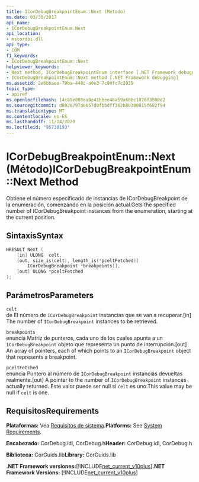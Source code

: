 ```yaml
---
title: ICorDebugBreakpointEnum::Next (Método)
ms.date: 03/30/2017
api_name:
- ICorDebugBreakpointEnum.Next
api_location:
- mscordbi.dll
api_type:
- COM
f1_keywords:
- ICorDebugBreakpointEnum::Next
helpviewer_keywords:
- Next method, ICorDebugBreakpointEnum interface [.NET Framework debugging]
- ICorDebugBreakpointEnum::Next method [.NET Framework debugging]
ms.assetid: 2e6bbaea-79ba-448c-a0e3-7c90fc7c2939
topic_type:
- apiref
ms.openlocfilehash: 14c89e808ea8e41bbee46a59a60bc1876f3800d2
ms.sourcegitcommit: d8020797a6657d0fbbdff362b80300815f682f94
ms.translationtype: MT
ms.contentlocale: es-ES
ms.lasthandoff: 11/24/2020
ms.locfileid: "95730193"
---
```

# <a name="icordebugbreakpointenumnext-method"></a><span data-ttu-id="64ba4-102">ICorDebugBreakpointEnum::Next (Método)</span><span class="sxs-lookup"><span data-stu-id="64ba4-102">ICorDebugBreakpointEnum::Next Method</span></span>

<span data-ttu-id="64ba4-103">Obtiene el número especificado de instancias de ICorDebugBreakpoint de la enumeración, comenzando en la posición actual.</span><span class="sxs-lookup"><span data-stu-id="64ba4-103">Gets the specified number of ICorDebugBreakpoint instances from the enumeration, starting at the current position.</span></span>  
  
## <a name="syntax"></a><span data-ttu-id="64ba4-104">Sintaxis</span><span class="sxs-lookup"><span data-stu-id="64ba4-104">Syntax</span></span>  
  
```cpp  
HRESULT Next (  
    [in] ULONG  celt,  
    [out, size_is(celt), length_is(*pceltFetched)]  
        ICorDebugBreakpoint *breakpoints[],  
    [out] ULONG *pceltFetched  
);  
```  
  
## <a name="parameters"></a><span data-ttu-id="64ba4-105">Parámetros</span><span class="sxs-lookup"><span data-stu-id="64ba4-105">Parameters</span></span>  

 `celt`  
 <span data-ttu-id="64ba4-106">de El número de `ICorDebugBreakpoint` instancias que se van a recuperar.</span><span class="sxs-lookup"><span data-stu-id="64ba4-106">[in] The number of `ICorDebugBreakpoint` instances to be retrieved.</span></span>  
  
 `breakpoints`  
 <span data-ttu-id="64ba4-107">enuncia Matriz de punteros, cada uno de los cuales apunta a un `ICorDebugBreakpoint` objeto que representa un punto de interrupción.</span><span class="sxs-lookup"><span data-stu-id="64ba4-107">[out] An array of pointers, each of which points to an `ICorDebugBreakpoint` object that represents a breakpoint.</span></span>  
  
 `pceltFetched`  
 <span data-ttu-id="64ba4-108">enuncia Puntero al número de `ICorDebugBreakpoint` instancias devueltas realmente.</span><span class="sxs-lookup"><span data-stu-id="64ba4-108">[out] A pointer to the number of `ICorDebugBreakpoint` instances actually returned.</span></span> <span data-ttu-id="64ba4-109">Este valor puede ser null si `celt` es uno.</span><span class="sxs-lookup"><span data-stu-id="64ba4-109">This value may be null if `celt` is one.</span></span>  
  
## <a name="requirements"></a><span data-ttu-id="64ba4-110">Requisitos</span><span class="sxs-lookup"><span data-stu-id="64ba4-110">Requirements</span></span>  

 <span data-ttu-id="64ba4-111">**Plataformas:** Vea [Requisitos de sistema](../../get-started/system-requirements.md).</span><span class="sxs-lookup"><span data-stu-id="64ba4-111">**Platforms:** See [System Requirements](../../get-started/system-requirements.md).</span></span>  
  
 <span data-ttu-id="64ba4-112">**Encabezado:** CorDebug.idl, CorDebug.h</span><span class="sxs-lookup"><span data-stu-id="64ba4-112">**Header:** CorDebug.idl, CorDebug.h</span></span>  
  
 <span data-ttu-id="64ba4-113">**Biblioteca:** CorGuids.lib</span><span class="sxs-lookup"><span data-stu-id="64ba4-113">**Library:** CorGuids.lib</span></span>  
  
 <span data-ttu-id="64ba4-114">**.NET Framework versiones:**[!INCLUDE[net_current_v10plus](../../../../includes/net-current-v10plus-md.md)]</span><span class="sxs-lookup"><span data-stu-id="64ba4-114">**.NET Framework Versions:** [!INCLUDE[net_current_v10plus](../../../../includes/net-current-v10plus-md.md)]</span></span>
